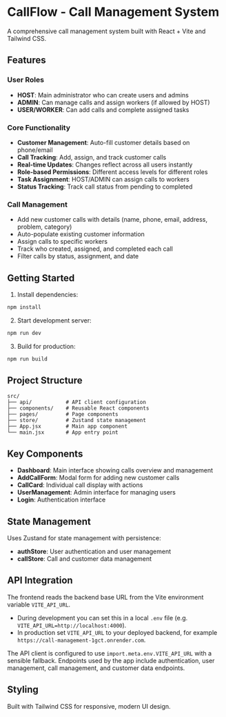 # CallFlow - Call Management System

A comprehensive call management system built with React + Vite and Tailwind CSS.

## Features

### User Roles
- **HOST**: Main administrator who can create users and admins
- **ADMIN**: Can manage calls and assign workers (if allowed by HOST)
- **USER/WORKER**: Can add calls and complete assigned tasks

### Core Functionality
- **Customer Management**: Auto-fill customer details based on phone/email
- **Call Tracking**: Add, assign, and track customer calls
- **Real-time Updates**: Changes reflect across all users instantly
- **Role-based Permissions**: Different access levels for different roles
- **Task Assignment**: HOST/ADMIN can assign calls to workers
- **Status Tracking**: Track call status from pending to completed

### Call Management
- Add new customer calls with details (name, phone, email, address, problem, category)
- Auto-populate existing customer information
- Assign calls to specific workers
- Track who created, assigned, and completed each call
- Filter calls by status, assignment, and date

## Getting Started

1. Install dependencies:
```bash
npm install
```

2. Start development server:
```bash
npm run dev
```

3. Build for production:
```bash
npm run build
```

## Project Structure

```
src/
├── api/           # API client configuration
├── components/    # Reusable React components
├── pages/         # Page components
├── store/         # Zustand state management
├── App.jsx        # Main app component
└── main.jsx       # App entry point
```

## Key Components

- **Dashboard**: Main interface showing calls overview and management
- **AddCallForm**: Modal form for adding new customer calls
- **CallCard**: Individual call display with actions
- **UserManagement**: Admin interface for managing users
- **Login**: Authentication interface

## State Management

Uses Zustand for state management with persistence:
- **authStore**: User authentication and user management
- **callStore**: Call and customer data management

## API Integration

The frontend reads the backend base URL from the Vite environment variable `VITE_API_URL`.

- During development you can set this in a local `.env` file (e.g. `VITE_API_URL=http://localhost:4000`).
- In production set `VITE_API_URL` to your deployed backend, for example `https://call-management-1gct.onrender.com`.

The API client is configured to use `import.meta.env.VITE_API_URL` with a sensible fallback.
Endpoints used by the app include authentication, user management, call management, and customer data endpoints.

## Styling

Built with Tailwind CSS for responsive, modern UI design.